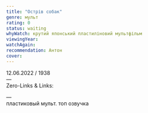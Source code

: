```yaml
---
title: "Острів собак"
genre: мульт
rating: 0
status: waiting
whyWatch: крутий японський пластиліновий мультфільм
viewingYear:
watchAgain: 
recommendation: Антон
cover: 
---
```

12.06.2022 / 1938  
—  
Zero-Links & Links:


—  
пластиковый мульт. топ озвучка